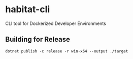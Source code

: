 # habitat-cli
CLI tool for Dockerized Developer Environments

## Building for Release

```
dotnet publish -c release -r win-x64 --output ./target
```
